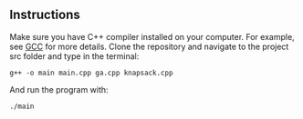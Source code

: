## Instructions

Make sure you have C++ compiler installed on your computer. For example, see [GCC](https://gcc.gnu.org/releases.html) for more details. Clone the repository and navigate to the project src folder and type in the terminal:

```console
g++ -o main main.cpp ga.cpp knapsack.cpp
```
And run the program with:

```console
./main
```
